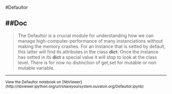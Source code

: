 
<!--
FrozenIsBool False
-->

#Defaultor

##Doc
----


> 
> The Defaultor is a crucial module for understanding how we
> can manage high-computer-performance of many instanciations 
> without making the memory crashes. For an Instance that is setted
> by default, this latter will find its attributes in the 
> class __dict__. Once the instance has setted in its __dict__ a 
> special value it will stop to look at the class level. 
> There is for now no distinction of get,set for mutable or non mutable 
> variable.
> 
> 

----

<small>
View the Defaultor notebook on [NbViewer](http://nbviewer.ipython.org/url/shareyoursystem.ouvaton.org/Defaultor.ipynb)
</small>

